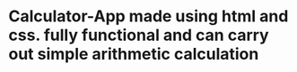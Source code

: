 # Calculator-App made using html and css. fully functional and can carry out simple arithmetic calculation
